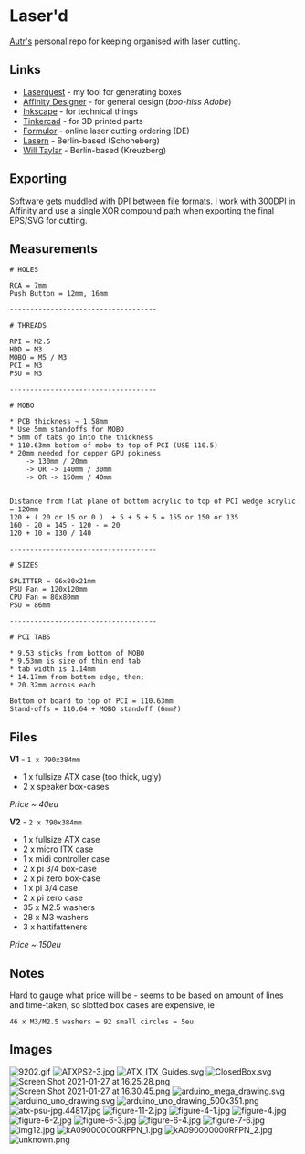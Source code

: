 # Laser'd

[Autr's](https://autr.tv) personal repo for keeping organised with laser cutting.

## Links

* [Laserquest](https://autr.github.io/laserquest) - my tool for generating boxes
* [Affinity Designer](https://affinity.serif.com) - for general design (_boo-hiss Adobe_)
* [Inkscape](https://inkscape.org) - for technical things
* [Tinkercad](https://tinkercad.com) - for 3D printed parts
* [Formulor](https://www.formulor.de) - online laser cutting ordering (DE)
* [Lasern](http://www.lasernlasern.de) - Berlin-based (Schoneberg)
* [Will Taylar](https://lasercut-berlin.com) - Berlin-based (Kreuzberg)

## Exporting

Software gets muddled with DPI between file formats. I work with 300DPI in Affinity and use a single XOR compound path when exporting the final EPS/SVG for cutting.

## Measurements

```
# HOLES

RCA = 7mm
Push Button = 12mm, 16mm

------------------------------------

# THREADS

RPI = M2.5 
HDD = M3	
MOBO = M5 / M3
PCI = M3
PSU = M3

------------------------------------

# MOBO

* PCB thickness ~ 1.58mm
* Use 5mm standoffs for MOBO
* 5mm of tabs go into the thickness
* 110.63mm bottom of mobo to top of PCI (USE 110.5)
* 20mm needed for copper GPU pokiness
	-> 130mm / 20mm
	-> OR -> 140mm / 30mm
	-> OR -> 150mm / 40mm


Distance from flat plane of bottom acrylic to top of PCI wedge acrylic = 120mm
120 + ( 20 or 15 or 0 )  + 5 + 5 + 5 = 155 or 150 or 135
160 - 20 = 145 - 120 - = 20
120 + 10 = 130 / 140

------------------------------------

# SIZES

SPLITTER = 96x80x21mm
PSU	Fan = 120x120mm
CPU	Fan = 80x80mm
PSU = 86mm

------------------------------------

# PCI TABS

* 9.53 sticks from bottom of MOBO
* 9.53mm is size of thin end tab
* tab width is 1.14mm
* 14.17mm from bottom edge, then;
* 20.32mm across each

Bottom of board to top of PCI = 110.63mm
Stand-offs = 110.64 + MOBO standoff (6mm?)

```

## Files

__V1__ - `1 x 790x384mm`

* 1 x fullsize ATX case (too thick, ugly)
* 2 x speaker box-cases

_Price ~ 40eu_

__V2__ - `2 x 790x384mm`

* 1 x fullsize ATX case
* 2 x micro ITX case
* 1 x midi controller case
* 2 x pi 3/4 box-case
* 2 x pi zero box-case
* 1 x pi 3/4 case
* 2 x pi zero case
* 35 x M2.5 washers
* 28 x M3 washers
* 3 x hattifatteners

_Price ~ 150eu_

## Notes

Hard to gauge what price will be - seems to be based on amount of lines and time-taken, so slotted box cases are expensive, ie

```
46 x M3/M2.5 washers = 92 small circles = 5eu
```

## Images

[comment]: <> (replaceme)
![9202.gif](resources/9202.gif)
![ATXPS2-3.jpg](resources/ATXPS2-3.jpg)
![ATX_ITX_Guides.svg](resources/ATX_ITX_Guides.svg)
![ClosedBox.svg](resources/ClosedBox.svg)
![Screen Shot 2021-01-27 at 16.25.28.png](resources/Screen%20Shot%202021-01-27%20at%2016.25.28.png)
![Screen Shot 2021-01-27 at 16.30.45.png](resources/Screen%20Shot%202021-01-27%20at%2016.30.45.png)
![arduino_mega_drawing.svg](resources/arduino_mega_drawing.svg)
![arduino_uno_drawing.svg](resources/arduino_uno_drawing.svg)
![arduino_uno_drawing_500x351.png](resources/arduino_uno_drawing_500x351.png)
![atx-psu-jpg.44817.jpg](resources/atx-psu-jpg.44817.jpg)
![figure-11-2.jpg](resources/figure-11-2.jpg)
![figure-4-1.jpg](resources/figure-4-1.jpg)
![figure-4.jpg](resources/figure-4.jpg)
![figure-6-2.jpg](resources/figure-6-2.jpg)
![figure-6-3.jpg](resources/figure-6-3.jpg)
![figure-6-4.jpg](resources/figure-6-4.jpg)
![figure-7-6.jpg](resources/figure-7-6.jpg)
![img12.jpg](resources/img12.jpg)
![kA090000000RFPN_1.jpg](resources/kA090000000RFPN_1.jpg)
![kA090000000RFPN_2.jpg](resources/kA090000000RFPN_2.jpg)
![unknown.png](resources/unknown.png)